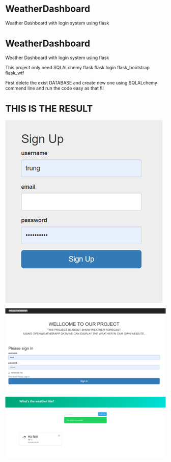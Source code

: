 # WeatherDashboard
Weather Dashboard with login system using flask 

# WeatherDashboard
Weather Dashboard with login system using flask 

<p>This project only need SQLALchemy flask flask login flask_bootstrap flask_wtf </p>
First delete the exist DATABASE and create new one using SQLALchemy commend line and run the code easy as that !!!
<h1> THIS IS THE RESULT</h1> 
  
![user-signin](user-signin.png)

![user-login](user-login.png)
![weather](weather.png)
